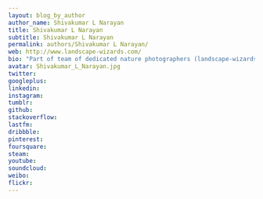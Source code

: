 ```yaml
---
layout: blog_by_author
author_name: Shivakumar L Narayan
title: Shivakumar L Narayan
subtitle: Shivakumar L Narayan
permalink: authors/Shivakumar L Narayan/
web: http://www.landscape-wizards.com/
bio: "Part of team of dedicated nature photographers (landscape-wizards) who specialize in making landscape images, in the hope of immortalizing some of the nature's best visuals."
avatar: Shivakumar_L_Narayan.jpg
twitter: 
googleplus:
linkedin:
instagram:
tumblr:
github:
stackoverflow:
lastfm:
dribbble:
pinterest:
foursquare:
steam:
youtube:
soundcloud:
weibo:
flickr:
---
```

